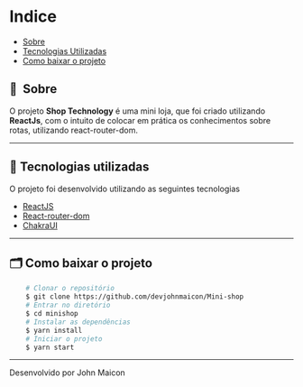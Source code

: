 # Indice

- [Sobre](#-sobre)
- [Tecnologias Utilizadas](#-tecnologias-utilizadas)
- [Como baixar o projeto](#-como-baixar-o-projeto)

## 🔖&nbsp; Sobre

O projeto **Shop Technology** é uma mini loja, que foi criado utilizando **ReactJs**, com o intuito de colocar em prática os conhecimentos sobre rotas, utilizando react-router-dom.

---

## 🚀 Tecnologias utilizadas

O projeto foi desenvolvido utilizando as seguintes tecnologias

- [ReactJS](https://reactjs.org)
- [React-router-dom](https://v6.reactrouter.com)
- [ChakraUI](https://chakra-ui.com)

---

## 🗂 Como baixar o projeto

```bash
    # Clonar o repositório
    $ git clone https://github.com/devjohnmaicon/Mini-shop
    # Entrar no diretório
    $ cd minishop
    # Instalar as dependências
    $ yarn install
    # Iniciar o projeto
    $ yarn start
```

---

Desenvolvido por John Maicon
